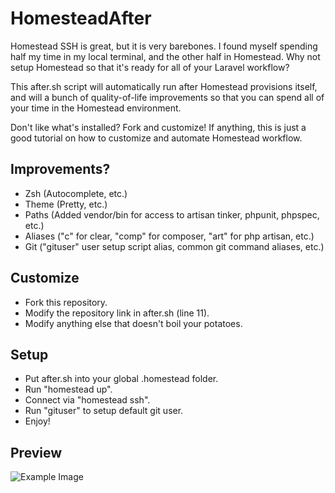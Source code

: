 # HomesteadAfter

Homestead SSH is great, but it is very barebones.  I found myself spending half my time in my local terminal, and the other half in Homestead.  Why not setup Homestead so that it's ready for all of your Laravel workflow?

This after.sh script will automatically run after Homestead provisions itself, and will a bunch of quality-of-life improvements so that you can spend all of your time in the Homestead environment.

Don't like what's installed?  Fork and customize!  If anything, this is just a good tutorial on how to customize and automate Homestead workflow.

## Improvements?

- Zsh (Autocomplete, etc.)
- Theme (Pretty, etc.)
- Paths (Added vendor/bin for access to artisan tinker, phpunit, phpspec, etc.)
- Aliases ("c" for clear, "comp" for composer, "art" for php artisan, etc.)
- Git ("gituser" user setup script alias, common git command aliases, etc.)

## Customize

- Fork this repository.
- Modify the repository link in after.sh (line 11).
- Modify anything else that doesn't boil your potatoes.

## Setup

- Put after.sh into your global .homestead folder.
- Run "homestead up".
- Connect via "homestead ssh".
- Run "gituser" to setup default git user.
- Enjoy!

## Preview
![Example Image](http://puu.sh/g2ZyN/bca5b3233a.png)
